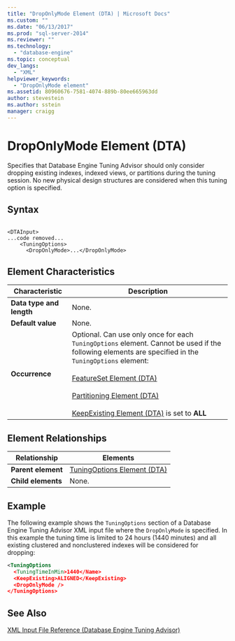 ```yaml
---
title: "DropOnlyMode Element (DTA) | Microsoft Docs"
ms.custom: ""
ms.date: "06/13/2017"
ms.prod: "sql-server-2014"
ms.reviewer: ""
ms.technology: 
  - "database-engine"
ms.topic: conceptual
dev_langs: 
  - "XML"
helpviewer_keywords: 
  - "DropOnlyMode element"
ms.assetid: 80960676-7581-4074-889b-80ee665963dd
author: stevestein
ms.author: sstein
manager: craigg
---
```

# DropOnlyMode Element (DTA)
  Specifies that Database Engine Tuning Advisor should only consider dropping existing indexes, indexed views, or partitions during the tuning session. No new physical design structures are considered when this tuning option is specified.  
  
## Syntax  
  
```  
  
<DTAInput>  
...code removed...  
    <TuningOptions>  
      <DropOnlyMode>...</DropOnlyMode>  
```  
  
## Element Characteristics  
  
|Characteristic|Description|  
|--------------------|-----------------|  
|**Data type and length**|None.|  
|**Default value**|None.|  
|**Occurrence**|Optional. Can use only once for each `TuningOptions` element. Cannot be used if the following elements are specified in the `TuningOptions` element:<br /><br /> [FeatureSet Element &#40;DTA&#41;](featureset-element-dta.md)<br /><br /> [Partitioning Element &#40;DTA&#41;](partitioning-element-dta.md)<br /><br /> [KeepExisting Element &#40;DTA&#41;](keepexisting-element-dta.md) is set to **ALL**|  
  
## Element Relationships  
  
|Relationship|Elements|  
|------------------|--------------|  
|**Parent element**|[TuningOptions Element &#40;DTA&#41;](tuningoptions-element-dta.md)|  
|**Child elements**|None.|  
  
## Example  
 The following example shows the `TuningOptions` section of a Database Engine Tuning Advisor XML input file where the `DropOnlyMode` is specified. In this example the tuning time is limited to 24 hours (1440 minutes) and all existing clustered and nonclustered indexes will be considered for dropping:  
  
```xml  
<TuningOptions  
  <TuningTimeInMin>1440</Name>  
  <KeepExisting>ALIGNED</KeepExisting>  
  <DropOnlyMode />  
</TuningOptions>  
```  
  
## See Also  
 [XML Input File Reference &#40;Database Engine Tuning Advisor&#41;](xml-input-file-reference-database-engine-tuning-advisor.md)  
  
  
